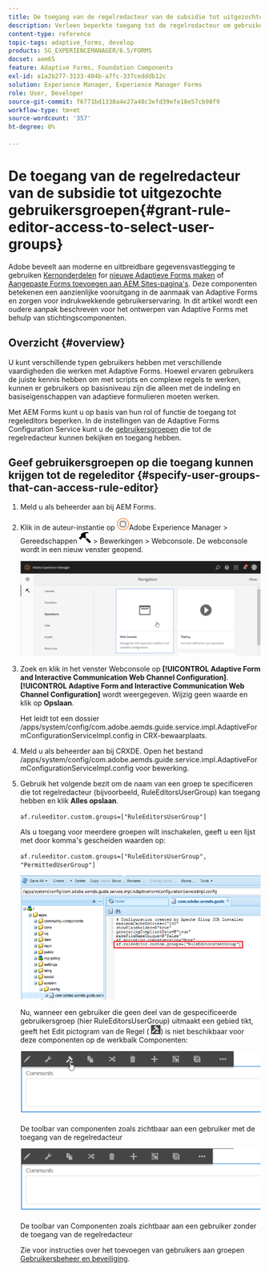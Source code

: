 ```yaml
---
title: De toegang van de regelredacteur van de subsidie tot uitgezochte gebruikersgroepen
description: Verleen beperkte toegang tot de regelredacteur om gebruikersgroepen te selecteren.
content-type: reference
topic-tags: adaptive_forms, develop
products: SG_EXPERIENCEMANAGER/6.5/FORMS
docset: aem65
feature: Adaptive Forms, Foundation Components
exl-id: a1a2b277-3133-404b-a7fc-337cedddb12c
solution: Experience Manager, Experience Manager Forms
role: User, Developer
source-git-commit: f6771bd1338a4e27a48c3efd39efe18e57cb98f9
workflow-type: tm+mt
source-wordcount: '357'
ht-degree: 0%

---
```


# De toegang van de regelredacteur van de subsidie tot uitgezochte gebruikersgroepen{#grant-rule-editor-access-to-select-user-groups}

<span class="preview"> Adobe beveelt aan moderne en uitbreidbare gegevensvastlegging te gebruiken [Kernonderdelen](https://experienceleague.adobe.com/docs/experience-manager-core-components/using/adaptive-forms/introduction.html) for [nieuwe Adaptieve Forms maken](/help/forms/using/create-an-adaptive-form-core-components.md) of [Aangepaste Forms toevoegen aan AEM Sites-pagina&#39;s](/help/forms/using/create-or-add-an-adaptive-form-to-aem-sites-page.md). Deze componenten betekenen een aanzienlijke vooruitgang in de aanmaak van Adaptive Forms en zorgen voor indrukwekkende gebruikerservaring. In dit artikel wordt een oudere aanpak beschreven voor het ontwerpen van Adaptive Forms met behulp van stichtingscomponenten. </span>

## Overzicht {#overview}

U kunt verschillende typen gebruikers hebben met verschillende vaardigheden die werken met Adaptive Forms. Hoewel ervaren gebruikers de juiste kennis hebben om met scripts en complexe regels te werken, kunnen er gebruikers op basisniveau zijn die alleen met de indeling en basiseigenschappen van adaptieve formulieren moeten werken.

Met AEM Forms kunt u op basis van hun rol of functie de toegang tot regeleditors beperken. In de instellingen van de Adaptive Forms Configuration Service kunt u de [gebruikersgroepen](/help/sites-administering/security.md) die tot de regelredacteur kunnen bekijken en toegang hebben.

## Geef gebruikersgroepen op die toegang kunnen krijgen tot de regeleditor {#specify-user-groups-that-can-access-rule-editor}

1. Meld u als beheerder aan bij AEM Forms.
1. Klik in de auteur-instantie op ![adobeexperienceManager](assets/adobeexperiencemanager.png)Adobe Experience Manager > Gereedschappen ![hamer](assets/hammer.png) > Bewerkingen > Webconsole. De webconsole wordt in een nieuw venster geopend.

   ![1-2](assets/1-2.png)

1. Zoek en klik in het venster Webconsole op **[!UICONTROL Adaptive Form and Interactive Communication Web Channel Configuration]**. **[!UICONTROL Adaptive Form and Interactive Communication Web Channel Configuration]** wordt weergegeven. Wijzig geen waarde en klik op **Opslaan**.

   Het leidt tot een dossier /apps/system/config/com.adobe.aemds.guide.service.impl.AdaptiveFormConfigurationServiceImpl.config in CRX-bewaarplaats.

1. Meld u als beheerder aan bij CRXDE. Open het bestand /apps/system/config/com.adobe.aemds.guide.service.impl.AdaptiveFormConfigurationServiceImpl.config voor bewerking.
1. Gebruik het volgende bezit om de naam van een groep te specificeren die tot regelredacteur (bijvoorbeeld, RuleEditorsUserGroup) kan toegang hebben en klik **Alles opslaan**.

   `af.ruleeditor.custom.groups=["RuleEditorsUserGroup"]`

   Als u toegang voor meerdere groepen wilt inschakelen, geeft u een lijst met door komma&#39;s gescheiden waarden op:

   `af.ruleeditor.custom.groups=["RuleEditorsUserGroup", "PermittedUserGroup"]`

   ![Gebruiker maken](assets/create_user_new.png)

   Nu, wanneer een gebruiker die geen deel van de gespecificeerde gebruikersgroep (hier RuleEditorsUserGroup) uitmaakt een gebied tikt, geeft het Edit pictogram van de Regel ( ![edit-rules1](assets/edit-rules1.png)) is niet beschikbaar voor deze componenten op de werkbalk Componenten:

   ![componentstoolbarwither](assets/componentstoolbarwithre.png)

   De toolbar van componenten zoals zichtbaar aan een gebruiker met de toegang van de regelredacteur

   ![componentstoolbarwithouding](assets/componentstoolbarwithoutre.png)

   De toolbar van Componenten zoals zichtbaar aan een gebruiker zonder de toegang van de regelredacteur

   Zie voor instructies over het toevoegen van gebruikers aan groepen [Gebruikersbeheer en beveiliging](/help/sites-administering/security.md).
